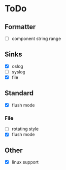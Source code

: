 # ToDo

## Formatter

- [ ] component string range

## Sinks

- [x] oslog
- [ ] syslog
- [x] file

## Standard

- [x] flush mode

### File

- [ ] rotating style
- [x] flush mode

## Other

- [x] linux support
